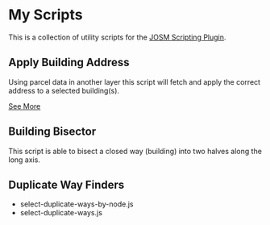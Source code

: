 # My Scripts
This is a collection of utility scripts for the [JOSM Scripting Plugin](https://gubaer.github.io/josm-scripting-plugin/).

## Apply Building Address

Using parcel data in another layer this script will fetch and apply the correct address to a selected building(s).

[See More](apply-building-address.md)

## Building Bisector

This script is able to bisect a closed way (building) into two halves along the long axis.

## Duplicate Way Finders
- select-duplicate-ways-by-node.js
- select-duplicate-ways.js
